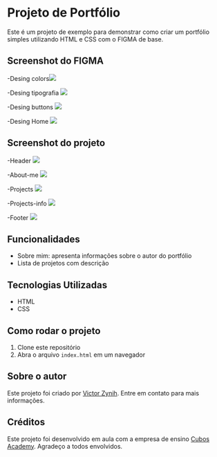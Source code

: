 # Projeto de Portfólio

Este é um projeto de exemplo para demonstrar como criar um portfólio simples utilizando HTML e CSS com o FIGMA de base.


## Screenshot do FIGMA 

-Desing colors![](./assets/screenshots/figma-colors.png)

-Desing tipografia ![](./assets/screenshots/figma-tipografia.png)

-Desing buttons 
![](./assets/screenshots/figma-buttons.png)

-Desing Home 
![](./assets/screenshots/figma-home.png)
## Screenshot do projeto

-Header ![](./assets/screenshots/header.png)

-About-me ![](./assets/screenshots/about-me.png)

-Projects ![](./assets/screenshots/Projects.png)

-Projects-info ![](./assets/screenshots/projects-info.png)

-Footer ![](./assets/screenshots/footer.png)

## Funcionalidades

- Sobre mim: apresenta informações sobre o autor do portfólio 
- Lista de projetos com descrição

## Tecnologias Utilizadas

- HTML
- CSS

## Como rodar o projeto

1. Clone este repositório
2. Abra o arquivo `index.html` em um navegador

## Sobre o autor

Este projeto foi criado por [Victor Zynih](https://github.com/ZynihVic). Entre em contato para mais informações.

## Créditos 
Este projeto foi desenvolvido em aula com a empresa de ensino [Cubos Academy](https://cubos.academy/). Agradeço a todos envolvidos.

